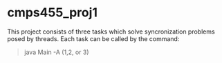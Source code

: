 # cmps455_proj1
This project consists of three tasks which solve syncronization problems posed by threads.
Each task can be called by the command:
> java Main -A (1,2, or 3)
